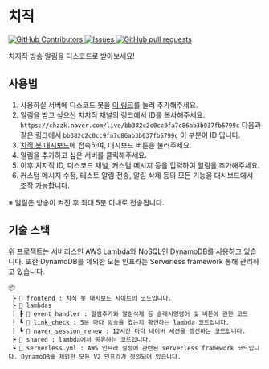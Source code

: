 # 치직

<p>
    <a href="https://github.com/junah201/chzzk-discord-bot/graphs/contributors">
        <img alt="GitHub Contributors" src="https://img.shields.io/github/contributors/junah201/chzzk-discord-bot" />
    </a>
    <a href="https://github.com/junah201/chzzk-discord-bot/issues">
        <img alt="Issues" src="https://img.shields.io/github/issues/junah201/chzzk-discord-bot?color=0088ff" />
    </a>
    <a href="https://github.com/junah201/chzzk-discord-bot/pulls">
        <img alt="GitHub pull requests" src="https://img.shields.io/github/issues-pr/junah201/chzzk-discord-bot?color=0088ff" />
    </a>
</p>

치지직 방송 알림을 디스코드로 받아보세요!

## 사용법

1. 사용하실 서버에 디스코드 봇을 [이 링크](https://api.chzzk.junah.dev/invite)를 눌러 추가해주세요.
2. 알림을 받고 싶으신 치치직 채널의 링크에서 ID를 복사해주세요. `https://chzzk.naver.com/live/bb382c2c0cc9fa7c86ab3b037fb5799c` 다음과 같은 링크에서 `bb382c2c0cc9fa7c86ab3b037fb5799c` 이 부분이 ID 입니다.
3. [치직 봇 대시보드](https://chzzk.junah.dev)에 접속하여, 대시보드 버튼을 눌러주세요.
4. 알림을 추가하고 싶은 서버를 클릭해주세요.
5. 이후 치지직 ID, 디스코드 채널, 커스텀 메시지 등을 입력하여 알림을 추가해주세요.
6. 커스텀 메시지 수정, 테스트 알림 전송, 알림 삭제 등의 모든 기능을 대시보드에서 조작 가능합니다.

※ 알림은 방송이 켜진 후 최대 5분 이내로 전송됩니다.

## 기술 스택

위 프로젝트는 서버리스인 AWS Lambda와 NoSQL인 DynamoDB를 사용하고 있습니다. 또한 DynamoDB를 제외한 모든 인프라는 Serverless framework 통해 관리하고 있습니다.

```
📦
 ┣ 📂 frontend : 치직 봇 대시보드 사이트의 코드입니다.
 ┣ 📂 lambdas
 ┃ ┣ 📂 event_handler : 알림추가와 알림삭제 등 슬래시명령어 및 버튼에 관한 코드
 ┃ ┗ 📂 link_check : 5분 마다 방송을 켰는지 확인하는 lambda 코드입니다.
 ┃ ┗ 📂 naver_session_renew : 12시간 마다 네이버 세션을 갱신하는 코드입니다.
 ┣ 📂 shared : lambda에서 공유하는 코드입니다.
 ┗ 📜 serverless.yml : AWS 인프라 설정에 관련된 serverless framework 코드입니다. DynamoDB를 제외한 모든 V2 인프라가 정의되어 있습니다.
```
